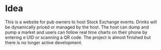 # Idea

This is a website for pub owners to host Stock Exchange events. Drinks will be dynamically priced or managed by the host. The host can dump and pump a market and users can follow real time charts on their phone by entering e UID or scanning a QR code.
The project is almost finished but there is no longer active development.
